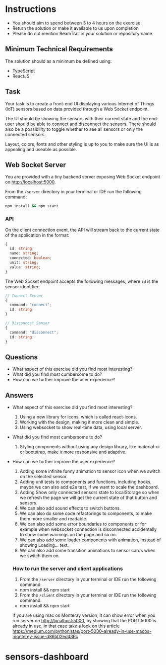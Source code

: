 # Instructions

- You should aim to spend between 3 to 4 hours on the exercise
- Return the solution or make it available to us upon completion
- Please do not mention BeamTrail in your solution or repository name

## Minimum Technical Requirements

The solution should as a minimum be defined using:

- TypeScript
- ReactJS

## Task

Your task is to create a front-end UI displaying various Internet of Things (IoT) sensors based on data provided through a Web Socket endpoint.

The UI should be showing the sensors with their current state and the end-user should be able to connect and disconnect the sensors. There should also be a possibility to toggle whether to see all sensors or only the connected sensors.

Layout, colors, fonts and other styling is up to you to make sure the UI is as appealing and useable as possible.

## Web Socket Server

You are provided with a tiny backend server exposing Web Socket endpoint on <http://localhost:5000>.

From the `/server` directory in your terminal or IDE run the following command:

```bash
npm install && npm start
```

### API

On the client connection event, the API will stream back to the current state of the application in the format:

```typescript
{
  id: string;
  name: string;
  connected: boolean;
  unit: string;
  value: string;
}
```

The Web Socket endpoint accepts the following messages, where `id` is the sensor identifier:

```typescript
// Connect Sensor
{
  command: "connect";
  id: string;
}

// Disconnect Sensor
{
  command: "disconnect";
  id: string;
}
```

## Questions

- What aspect of this exercise did you find most interesting?
- What did you find most cumbersome to do?
- How can we further improve the user experience?

## Answers

- What aspect of this exercise did you find most interesting?
  1. Using a new library for icons, which is called react-icons.
  2. Working with the design, making it more clean and simple.
  3. Using websocket to show real-time data, using local server.
- What did you find most cumbersome to do?
  1. Styling components without using any design library, like material-ui or bootstrap, make it more responsive and adaptive.
- How can we further improve the user experience?

  1. Adding some infinite funny animation to sensor icon when we switch on the selected sensor.
  2. Adding unit tests to components and functions, including hooks, maybe we can also add e2e test, if we want to scale the dashboard.
  3. Adding Show only connected sensors state to localStorage so when we refresh the page we will get the current state of that button and sensors.
  4. We can also add sound effects to switch buttons.
  5. We can also do some code refactorings to components, to make them more smaller and readable.
  6. We can also add some error boundaries to components or for example when websocket connection is disconnected accidentally to show some warnings on the page and so on.
  7. We can also add some loader components with animation, instead of showing Loading... text.
  8. We can also add some transition animations to sensor cards when we switch them on.

  ### How to run the server and client applications

  1. From the `/server` directory in your terminal or IDE run the following command:

  - npm install && npm start

  2. From the `/client` directory in your terminal or IDE run the following command:

  - npm install && npm start

  If you are using mac os Monteray version, it can show error when you run server on <http://localhost:5000>, by showing that the PORT:5000 is already in use, in that case take a look on this article https://medium.com/pythonistas/port-5000-already-in-use-macos-monterey-issue-d86b02edd36c
# sensors-dashboard
